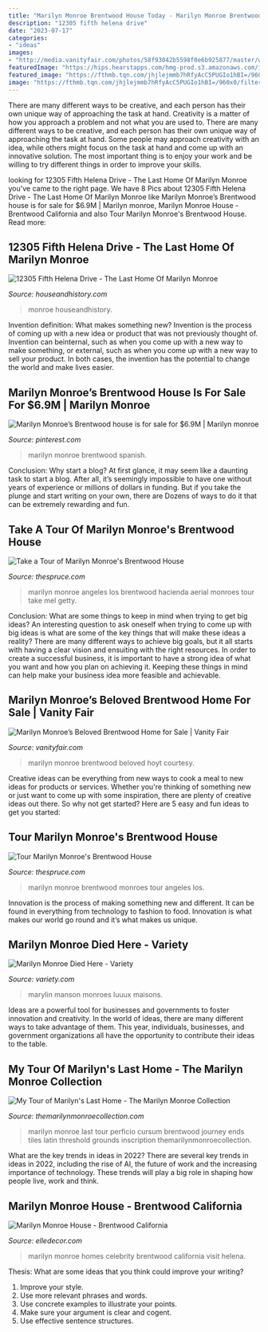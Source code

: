 ```yaml
---
title: "Marilyn Monroe Brentwood House Today - Marilyn Monroe Brentwood Monroes Tour Angeles Los"
description: "12305 fifth helena drive"
date: "2023-07-17"
categories:
- "ideas"
images:
- "http://media.vanityfair.com/photos/58f93042b5598f0e6b925877/master/w_690,c_limit/marilyn-monroe-home-for-sale-2.jpg"
featuredImage: "https://hips.hearstapps.com/hmg-prod.s3.amazonaws.com/images/mm-1492786526.jpg?crop=1.00xw:1.00xh;0,0&amp;resize=1200:*"
featured_image: "https://fthmb.tqn.com/jhjlejmmb7hRfyAcC5PUGIo1hBI=/960x0/filters:no_upscale():max_bytes(150000):strip_icc()/GettyImages-1180111-58db5dc53df78c5162a8a299.jpg"
image: "https://fthmb.tqn.com/jhjlejmmb7hRfyAcC5PUGIo1hBI=/960x0/filters:no_upscale():max_bytes(150000):strip_icc()/GettyImages-1180111-58db5dc53df78c5162a8a299.jpg"
---
```



There are many different ways to be creative, and each person has their own unique way of approaching the task at hand.
Creativity is a matter of how you approach a problem and not what you are used to. There are many different ways to be creative, and each person has their own unique way of approaching the task at hand. Some people may approach creativity with an idea, while others might focus on the task at hand and come up with an innovative solution. The most important thing is to enjoy your work and be willing to try different things in order to improve your skills.

	

		
looking for 12305 Fifth Helena Drive - The Last Home Of Marilyn Monroe you've came to the right page. We have 8 Pics about 12305 Fifth Helena Drive - The Last Home Of Marilyn Monroe like Marilyn Monroe’s Brentwood house is for sale for $6.9M | Marilyn monroe, Marilyn Monroe House - Brentwood California and also Tour Marilyn Monroe&#039;s Brentwood House. Read more:
		
    
## 12305 Fifth Helena Drive - The Last Home Of Marilyn Monroe

<img loading=lazy src="https://houseandhistory.com/wp-content/uploads/2019/11/Marilyn-Monroe-Bedroom-1962-788x659.jpg" onerror="this.onerror=null;this.src='https://tse2.mm.bing.net/th?id=OIP.v_GCNpZqx3-yDpRa8xSFdAHaGM&amp;pid=15.1';" alt="12305 Fifth Helena Drive - The Last Home Of Marilyn Monroe">

_Source: houseandhistory.com_

>monroe houseandhistory. 

	

Invention definition: What makes something new?
Invention is the process of coming up with a new idea or product that was not previously thought of. Invention can beinternal, such as when you come up with a new way to make something, or external, such as when you come up with a new way to sell your product. In both cases, the invention has the potential to change the world and make lives easier.

    
## Marilyn Monroe’s Brentwood House Is For Sale For $6.9M | Marilyn Monroe

<img loading=lazy src="https://i.pinimg.com/originals/63/74/e2/6374e286c3b54d2c2059b31c38805bbd.jpg" onerror="this.onerror=null;this.src='https://tse3.mm.bing.net/th?id=OIP.DKJhNV89z4ejTOtyQNWLpwHaE8&amp;pid=15.1';" alt="Marilyn Monroe’s Brentwood house is for sale for $6.9M | Marilyn monroe">

_Source: pinterest.com_

>marilyn monroe brentwood spanish. 

	

Conclusion: Why start a blog?
At first glance, it may seem like a daunting task to start a blog. After all, it’s seemingly impossible to have one without years of experience or millions of dollars in funding. But if you take the plunge and start writing on your own, there are Dozens of ways to do it that can be extremely rewarding and fun.

    
## Take A Tour Of Marilyn Monroe&#039;s Brentwood House

<img loading=lazy src="https://fthmb.tqn.com/jhjlejmmb7hRfyAcC5PUGIo1hBI=/960x0/filters:no_upscale():max_bytes(150000):strip_icc()/GettyImages-1180111-58db5dc53df78c5162a8a299.jpg" onerror="this.onerror=null;this.src='https://tse1.mm.bing.net/th?id=OIP.6OeZ5o_8f51_917eReoPhAHaE8&amp;pid=15.1';" alt="Take a Tour of Marilyn Monroe&#039;s Brentwood House">

_Source: thespruce.com_

>marilyn monroe angeles los brentwood hacienda aerial monroes tour take mel getty. 

	

Conclusion: What are some things to keep in mind when trying to get big ideas?
An interesting question to ask oneself when trying to come up with big ideas is what are some of the key things that will make these ideas a reality? There are many different ways to achieve big goals, but it all starts with having a clear vision and ensuiting with the right resources. In order to create a successful business, it is important to have a strong idea of what you want and how you plan on achieving it. Keeping these things in mind can help make your business idea more feasible and achievable.

    
## Marilyn Monroe’s Beloved Brentwood Home For Sale | Vanity Fair

<img loading=lazy src="http://media.vanityfair.com/photos/58f93042b5598f0e6b925877/master/w_690,c_limit/marilyn-monroe-home-for-sale-2.jpg" onerror="this.onerror=null;this.src='https://tse1.mm.bing.net/th?id=OIP.ryfbaJMrB0gT3oLIE0D-iAHaE8&amp;pid=15.1';" alt="Marilyn Monroe’s Beloved Brentwood Home for Sale | Vanity Fair">

_Source: vanityfair.com_

>marilyn monroe brentwood beloved hoyt courtesy. 

	

Creative ideas can be everything from new ways to cook a meal to new ideas for products or services. Whether you're thinking of something new or just want to come up with some inspiration, there are plenty of creative ideas out there. So why not get started? Here are 5 easy and fun ideas to get you started: 

    
## Tour Marilyn Monroe&#039;s Brentwood House

<img loading=lazy src="https://www.thespruce.com/thmb/tTcPxlRKzF81t6tEq4TaOLVThq4=/3000x2006/filters:fill(auto,1)/GettyImages-1180111-58db5dc53df78c5162a8a299.jpg" onerror="this.onerror=null;this.src='https://tse2.mm.bing.net/th?id=OIP.t-HE-UjldcZM8hYplbRaWQHaE8&amp;pid=15.1';" alt="Tour Marilyn Monroe&#039;s Brentwood House">

_Source: thespruce.com_

>marilyn monroe brentwood monroes tour angeles los. 

	

Innovation is the process of making something new and different. It can be found in everything from technology to fashion to food. Innovation is what makes our world go round and it’s what makes us unique.

    
## Marilyn Monroe Died Here - Variety

<img loading=lazy src="http://variety.com/wp-content/uploads/2010/07/ec7ff-monroe_pics.jpg" onerror="this.onerror=null;this.src='https://tse2.mm.bing.net/th?id=OIP.zX389CVNI8XkYJw6wWoguQHaKA&amp;pid=15.1';" alt="Marilyn Monroe Died Here - Variety">

_Source: variety.com_

>marylin manson monroes luuux maisons. 

	

Ideas are a powerful tool for businesses and governments to foster innovation and creativity. In the world of ideas, there are many different ways to take advantage of them. This year, individuals, businesses, and government organizations all have the opportunity to contribute their ideas to the table.

    
## My Tour Of Marilyn&#039;s Last Home - The Marilyn Monroe Collection

<img loading=lazy src="https://themarilynmonroecollection.com/wp-content/uploads/blogger/_UVkn22TaUP4/TENgy4kVgHI/AAAAAAAABLg/wm4rN7Ws9-Y/s1600/IMG_4195.JPG" onerror="this.onerror=null;this.src='https://tse1.mm.bing.net/th?id=OIP.65BeW3BRaAmEOeB6VfwLCQHaJ4&amp;pid=15.1';" alt="My Tour of Marilyn&#039;s Last Home - The Marilyn Monroe Collection">

_Source: themarilynmonroecollection.com_

>marilyn monroe last tour perficio cursum brentwood journey ends tiles latin threshold grounds inscription themarilynmonroecollection. 

	

What are the key trends in ideas in 2022?
There are several key trends in ideas in 2022, including the rise of AI, the future of work and the increasing importance of technology. These trends will play a big role in shaping how people live, work and think.

    
## Marilyn Monroe House - Brentwood California

<img loading=lazy src="https://hips.hearstapps.com/hmg-prod.s3.amazonaws.com/images/mm-1492786526.jpg?crop=1.00xw:1.00xh;0,0&amp;resize=1200:*" onerror="this.onerror=null;this.src='https://tse3.mm.bing.net/th?id=OIP.YK8EXnhQZtmr1kjVuqr7IwHaDt&amp;pid=15.1';" alt="Marilyn Monroe House - Brentwood California">

_Source: elledecor.com_

>marilyn monroe homes celebrity brentwood california visit helena. 

	

Thesis: What are some ideas that you think could improve your writing?
1. Improve your style.
2. Use more relevant phrases and words.
3. Use concrete examples to illustrate your points.
4. Make sure your argument is clear and cogent.
5. Use effective sentence structures.

